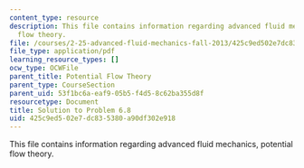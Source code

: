 ```yaml
---
content_type: resource
description: This file contains information regarding advanced fluid mechanics, potential
  flow theory.
file: /courses/2-25-advanced-fluid-mechanics-fall-2013/425c9ed502e7dc835380a90df302e918_MIT2_25F13_Solution6.8.pdf
file_type: application/pdf
learning_resource_types: []
ocw_type: OCWFile
parent_title: Potential Flow Theory
parent_type: CourseSection
parent_uid: 53f1bc6a-eaf9-05b5-f4d5-8c62ba355d8f
resourcetype: Document
title: Solution to Problem 6.8
uid: 425c9ed5-02e7-dc83-5380-a90df302e918
---
```

This file contains information regarding advanced fluid mechanics, potential flow theory.

